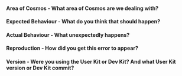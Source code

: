 #### Area of Cosmos - What area of Cosmos are we dealing with?


#### Expected Behaviour - What do you think that should happen?


#### Actual Behaviour - What unexpectedly happens?


#### Reproduction - How did you get this error to appear?


#### Version - Were you using the User Kit or Dev Kit? And what User Kit version or Dev Kit commit?
